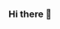 ### Hi there 👋

<!--
**BearGrillz99/BearGrillz99** is a ✨ _special_ ✨ repository because its `README.md` (this file) appears on your GitHub profile.
<img src="https://github.com/BearGrillz99/BearGrillz99/blob/main/animation.gif?raw=true" width="30px">
Here are some ideas to get you started:

- 🔭 I’m currently working on ...
- 🌱 I’m currently learning ...
- 👯 I’m looking to collaborate on ...
- 🤔 I’m looking for help with ...
- 💬 Ask me about ...
- 📫 How to reach me: ...
- 😄 Pronouns: ...
- ⚡ Fun fact: ...
-->
